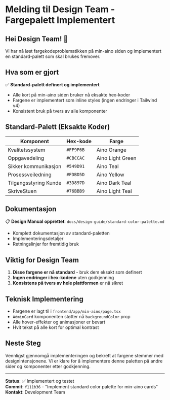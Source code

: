 # Melding til Design Team - Fargepalett Implementert

## Hei Design Team! 🎨

Vi har nå løst fargekodeproblematikken på min-aino siden og implementert en standard-palett som skal brukes fremover.

## Hva som er gjort

✅ **Standard-palett definert og implementert**
- Alle kort på min-aino siden bruker nå eksakte hex-koder
- Fargene er implementert som inline styles (ingen endringer i Tailwind v4)
- Konsistent bruk på tvers av alle komponenter

## Standard-Palett (Eksakte Koder)

| Komponent | Hex-kode | Farge |
|-----------|----------|-------|
| Kvalitetssystem | `#FF9F6B` | Aino Orange |
| Oppgavedeling | `#CBCCAC` | Aino Light Green |
| Sikker kommunikasjon | `#549D91` | Aino Teal |
| Prosessveiledning | `#FDBD5D` | Aino Yellow |
| Tilgangsstyring Kunde | `#3D897D` | Aino Dark Teal |
| SkriveStuen | `#76BBB9` | Aino Light Teal |

## Dokumentasjon

📋 **Design Manual opprettet**: `docs/design-guide/standard-color-palette.md`
- Komplett dokumentasjon av standard-paletten
- Implementeringsdetaljer
- Retningslinjer for fremtidig bruk

## Viktig for Design Team

1. **Disse fargene er nå standard** - bruk dem eksakt som definert
2. **Ingen endringer i hex-kodene** uten godkjenning
3. **Konsistens på tvers av hele plattformen** er nå sikret

## Teknisk Implementering

- Fargene er lagt til i `frontend/app/min-aino/page.tsx`
- `AdminCard` komponenten støtter nå `backgroundColor` prop
- Alle hover-effekter og animasjoner er bevart
- Hvit tekst på alle kort for optimal kontrast

## Neste Steg

Vennligst gjennomgå implementeringen og bekreft at fargene stemmer med designintensjonene. Vi er klare for å implementere denne paletten på andre sider og komponenter etter godkjenning.

---

**Status**: ✅ Implementert og testet  
**Commit**: `f111b36` - "Implement standard color palette for min-aino cards"  
**Kontakt**: Development Team 